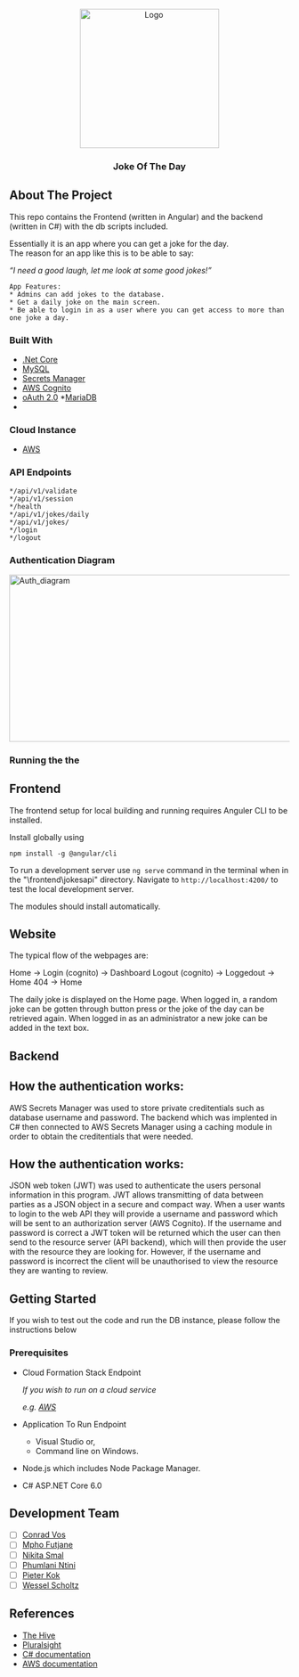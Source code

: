 <!-- PROJECT LOGO -->
<br />
<div align="center">
  <img src="constants/images/logo.jpg" alt="Logo" width="250" height="250">

<h3 align="center">Joke Of The Day</h3>

  <p align="center">
    
  </p>
</div>

<!-- ABOUT THE PROJECT -->
## About The Project
This repo contains the Frontend (written in Angular) and the backend (written in C#)
with the db scripts included.

Essentially it is an app where you can get a joke for the day.  
The reason for an app like this is to be able to say:

_“I need a good laugh, let me look at some good jokes!”_

```
App Features: 
* Admins can add jokes to the database.
* Get a daily joke on the main screen.
* Be able to login in as a user where you can get access to more than one joke a day.
```

### Built With

* [.Net Core](https://docs.microsoft.com/en-us/aspnet/core/?view=aspnetcore-6.0)
* [MySQL](https://www.mysql.com/)
* [Secrets Manager](https://docs.microsoft.com/en-us/aspnet/core/security/app-secrets?view=aspnetcore-6.0&tabs=windows)
* [AWS Cognito](https://aws.amazon.com/cognito/)
* [oAuth 2.0](https://docs.microsoft.com/en-us/azure/active-directory/develop/v2-oauth2-auth-code-flow)
*[MariaDB](https://mariadb.com/kb/en/documentation/)
*

### Cloud Instance

* [AWS](https://bbd-internal-sso.awsapps.com/start#)

 <!-- API ENDPOINTS-->
 ### API Endpoints
 ```
 */api/v1/validate
 */api/v1/session
 */health
 */api/v1/jokes/daily
 */api/v1/jokes/
 */login
 */logout
 ```

 ### Authentication Diagram
  <img src="constants/images/Auth.jpg" alt="Auth_diagram" width="1000" height="300">

### Running the the 

<!-- FRONTEND -->
## Frontend
The frontend setup for local building and running requires Anguler CLI to be installed.

Install globally using

```
npm install -g @angular/cli
```

To run a development server use `ng serve` command in the terminal when in the "\frontend\jokesapi" directory. Navigate to `http://localhost:4200/` to test the local development server.

The modules should install automatically.

## Website
The typical flow of the webpages are:

Home -> Login (cognito) -> Dashboard
Logout (cognito) -> Loggedout -> Home
404 -> Home

The daily joke is displayed on the Home page. When logged in, a random joke can be gotten through button press or the joke of the day can be retrieved again. 
When logged in as an administrator a new joke can be added in the text box.

 <!-- BACKEND -->
 ## Backend

 <!-- AWS Secrets Manager DESCRIPTION -->
## How the authentication works:
 AWS Secrets Manager was used to store private creditentials such as database username and password. The backend which was implented in C# then connected to AWS Secrets Manager using a caching module in order to obtain the creditentials that were needed.

 <!-- AUTH DESCRIPTION -->
## How the authentication works:
JSON web token (JWT) was used to authenticate the users personal information in this program. JWT allows transmitting of data between parties as a JSON object in a secure and compact way. When a user wants to login to the web API they will provide a username and password which will be sent to an authorization server (AWS Cognito). If the username and password is correct a JWT token will be returned which the user can then send to the resource server (API backend), which will then provide the user with the resource they are looking for. However, if the username and password is incorrect the client will be unauthorised to view the resource they are wanting to review. 

<!-- GETTING STARTED -->
## Getting Started

If you wish to test out the code and run the DB instance, please follow the instructions below

### Prerequisites

* Cloud Formation Stack Endpoint

  _If you wish to run on a cloud service_
  
  _e.g. [AWS](https://bbd-internal-sso.awsapps.com/start#)_

* Application To Run Endpoint
  - Visual Studio or,
  - Command line on Windows.

* Node.js which includes Node Package Manager.
* C# ASP.NET Core 6.0

<!-- MEET THE TEAM -->
## Development Team

- [ ] [Conrad Vos](https://github.com/ConradBBD)
- [ ] [Mpho Futjane](https://github.com/Mpho-BBD)
- [ ] [Nikita Smal](https://github.com/nikitasmal)
- [ ] [Phumlani Ntini]()
- [ ] [Pieter Kok](https://github.com/pieter-c-kok)
- [ ] [Wessel Scholtz](https://github.com/WesselBBD)

<!-- REFERENCES -->
## References

* [The Hive](https://the-hive.bbd.co.za/)
* [Pluralsight](https://app.pluralsight.com/)
* [C# documentation](https://docs.microsoft.com/en-us/dotnet/csharp/)
* [AWS documentation](https://docs.aws.amazon.com/)
